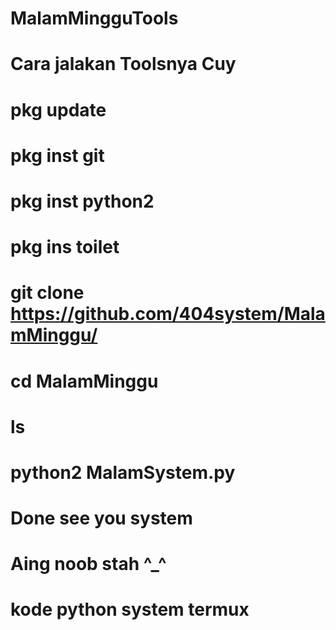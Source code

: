 # MalamMingguTools

# Cara jalakan Toolsnya Cuy

# pkg update

# pkg inst git

# pkg inst python2

# pkg ins toilet

# git clone https://github.com/404system/MalamMinggu/

# cd MalamMinggu

# ls

# python2 MalamSystem.py

# Done see you system 

# Aing noob stah ^_^

# kode python system termux

